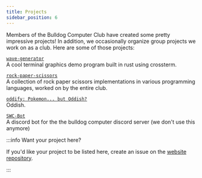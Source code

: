 ```yaml
---
title: Projects
sidebar_position: 6
---
```


Members of the Bulldog Computer Club have created some pretty impressive projects! In addition, we occasionally organize group projects we work on as a club. Here are some of those projects:

[`wave-generator`](https://github.com/AndreiSva/wave-generator)<br />
A cool terminal graphics demo program built in rust using crossterm.

[`rock-paper-scissors`](https://github.com/Bulldog-Computer-Club/rock-paper-scissors-practice)<br />
A collection of rock paper scissors implementations in various programming languages, worked on by the entire club.

[`oddify: Pokemon... but Oddish?`](https://github.com/liam-ilan/oddify)<br />
Oddish.

[`SWC-Bot`](https://github.com/Bulldog-Computer-Club/SWC-Bot)<br />
A discord bot for the the bulldog computer discord server (we don't use this anymore)

:::info Want your project here?

If you'd like your project to be listed here, create an issue on the [website repository](https://github.com/bulldog-computer-club/bulldog-computer-club.github.io).

:::
